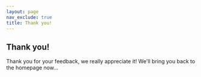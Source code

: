 ```yaml
---
layout: page
nav_exclude: true
title: Thank you!
---
```

## Thank you!
<a name="0"></a>
<a name="1"></a>
<a name="2"></a>
<a name="3"></a>
<a name="4"></a>
<a name="5"></a>
<a name="6"></a>
<a name="7"></a>
<a name="8"></a>
<a name="9"></a>
<a name="10"></a>
<meta http-equiv="refresh" content="6;url=/searchexam/searchexam.github.io/" />

Thank you for your feedback, we really appreciate it! We'll bring you back to the homepage now...